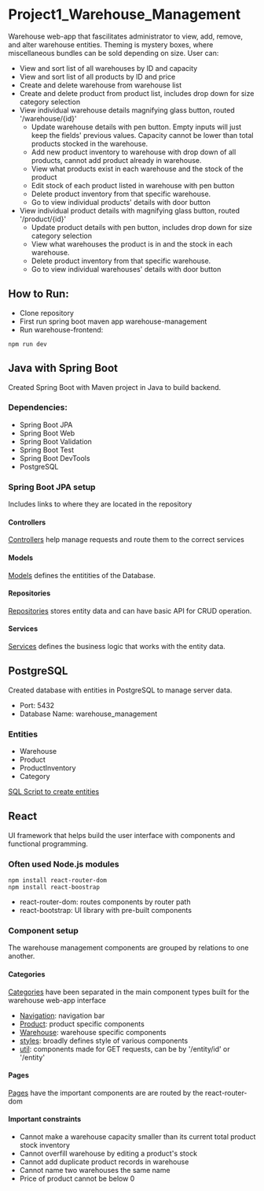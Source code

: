 # Project1_Warehouse_Management
Warehouse web-app that fascilitates administrator to view, add, remove, and alter warehouse entities. Theming is mystery boxes, where miscellaneous bundles can be sold depending on size. User can:
- View and sort list of all warehouses by ID and capacity
- View and sort list of all products by ID and price
- Create and delete warehouse from warehouse list
- Create and delete product from product list, includes drop down for size category selection
- View individual warehouse details magnifying glass button, routed '/warehouse/{id}'
  - Update warehouse details with pen button. Empty inputs will just keep the fields' previous values. Capacity cannot be lower than total products stocked in the warehouse.
  - Add new product inventory to warehouse with drop down of all products, cannot add product already in warehouse.
  - View what products exist in each warehouse and the stock of the product
  - Edit stock of each product listed in warehouse with pen button
  - Delete product inventory from that specific warehouse.
  - Go to view individual products' details with door button
- View individual product details with magnifying glass button, routed '/product/{id}'
  - Update product details with pen button, includes drop down for size category selection
  - View what warehouses the product is in and the stock in each warehouse.
  - Delete product inventory from that specific warehouse.
  - Go to view individual warehouses' details with door button

## How to Run:
- Clone repository
- First run spring boot maven app warehouse-management
- Run warehouse-frontend:
```terminal
npm run dev
```

## Java with Spring Boot
Created Spring Boot with Maven project in Java to build backend.

### Dependencies: 
- Spring Boot JPA
- Spring Boot Web
- Spring Boot Validation
- Spring Boot Test
- Spring Boot DevTools
- PostgreSQL
### Spring Boot JPA setup
Includes links to where they are located in the repository
#### Controllers
[Controllers](warehouse-management/src/main/java/com/skillstorm/warehouse_management/controllers) help manage requests and route them to the correct services
#### Models
[Models](warehouse-management/src/main/java/com/skillstorm/warehouse_management/models) defines the entitities of the Database.
#### Repositories
[Repositories](warehouse-management/src/main/java/com/skillstorm/warehouse_management/repositories) stores entity data and can have basic API for CRUD operation.
#### Services
[Services](warehouse-management/src/main/java/com/skillstorm/warehouse_management/services) defines the business logic that works with the entity data.
## PostgreSQL
Created database with entities in PostgreSQL to manage server data.
- Port: 5432
- Database Name: warehouse_management
### Entities
- Warehouse
- Product
- ProductInventory
- Category

[SQL Script to create entities](Notes/create_entities.sql) 

## React
UI framework that helps build the user interface with components and functional programming. 
### Often used Node.js modules
```terminal
npm install react-router-dom
npm install react-boostrap
```
- react-router-dom: routes components by router path
- react-bootstrap: UI library with pre-built components
### Component setup
The warehouse management components are grouped by relations to one another.
#### Categories
[Categories](warehouse-frontend/src/categories) have been separated in the main component types built for the warehouse web-app interface
- [Navigation](warehouse-frontend/src/categories/Navigation): navigation bar
- [Product](warehouse-frontend/src/categories/Product): product specific components
- [Warehouse](warehouse-frontend/src/categories/Warehouse): warehouse specific components
- [styles](warehouse-frontend/src/categories/styles): broadly defines style of various components
- [util](warehouse-frontend/src/categories/util): components made for GET requests, can be by '/entity/id' or '/entity'
#### Pages
[Pages](warehouse-frontend/src/pages) have the important components are are routed by the react-router-dom

#### Important constraints
- Cannot make a warehouse capacity smaller than its current total product stock inventory
- Cannot overfill warehouse by editing a product's stock
- Cannot add duplicate product records in warehouse
- Cannot name two warehouses the same name
- Price of product cannot be below 0




